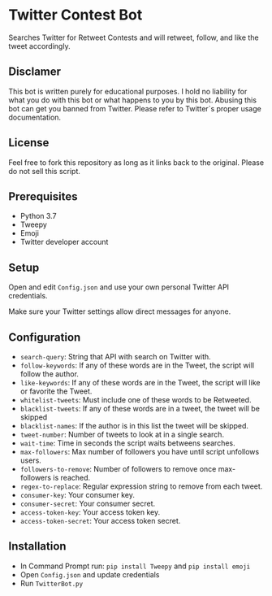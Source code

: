 # Twitter Contest Bot

Searches Twitter for Retweet Contests and will retweet, follow, and like the tweet accordingly.

## Disclamer

This bot is written purely for educational purposes. I hold no liability for what you do with this bot or what happens to you by this bot. Abusing this bot can get you banned from Twitter. Please refer to Twitter`s proper usage documentation. 

## License 

Feel free to fork this repository as long as it links back to the original. Please do not sell this script. 

## Prerequisites 

* Python 3.7
* Tweepy
* Emoji
* Twitter developer account

## Setup

Open and edit `Config.json` and use your own personal Twitter API credentials.

Make sure your Twitter settings allow direct messages for anyone.

## Configuration

* `search-query`: String that API with search on Twitter with.
* `follow-keywords`: If any of these words are in the Tweet, the script will follow the author.
* `like-keywords`: If any of these words are in the Tweet, the script will like or favorite the Tweet.
* `whitelist-tweets`: Must include one of these words to be Retweeted. 
* `blacklist-tweets`: If any of these words are in a tweet, the tweet will be skipped
* `blacklist-names`: If the author is in this list the tweet will be skipped. 
* `tweet-number`: Number of tweets to look at in a single search.
* `wait-time`: Time in seconds the script waits betweens searches.
* `max-followers`: Max number of followers you have until script unfollows users.
* `followers-to-remove`: Number of followers to remove once max-followers is reached.
* `regex-to-replace`: Regular expression string to remove from each tweet. 
* `consumer-key`: Your consumer key.
* `consumer-secret`: Your consumer secret.
* `access-token-key`: Your access token key.
* `access-token-secret`: Your access token secret.

## Installation 

* In Command Prompt run: `pip install Tweepy` and `pip install emoji`
* Open `Config.json` and update credentials
* Run `TwitterBot.py`

